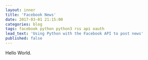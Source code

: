 ```yaml
---
layout: inner
title: 'Facebook News'
date: 2017-03-01 21:15:00
categories: blog
tags: facebook python python3 rss api oauth
lead_text: 'Using Python with the Facebook API to post news'
published: false
---
```


Hello World.

